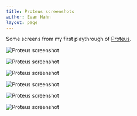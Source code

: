 ```yaml
---
title: Proteus screenshots
author: Evan Hahn
layout: page
---
```

Some screens from my first playthrough of [Proteus][1].

![Proteus screenshot][2]

![Proteus screenshot][3]

![Proteus screenshot][4]

![Proteus screenshot][5]

![Proteus screenshot][6]

![Proteus screenshot][7]

 [1]: http://www.visitproteus.com/
 [2]: http://evanhahn.com/wp-content/uploads/2013/12/6.gif
 [3]: http://evanhahn.com/wp-content/uploads/2013/12/1.gif
 [4]: http://evanhahn.com/wp-content/uploads/2013/12/4.png
 [5]: http://evanhahn.com/wp-content/uploads/2013/12/3.png
 [6]: http://evanhahn.com/wp-content/uploads/2013/12/2.png
 [7]: http://evanhahn.com/wp-content/uploads/2013/12/5.gif